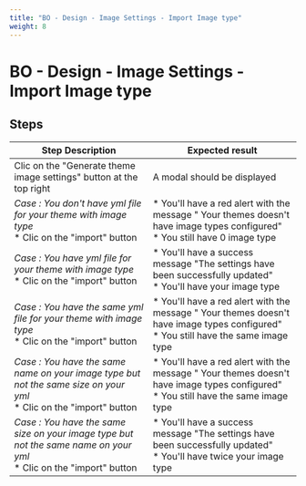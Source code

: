 ```yaml
---
title: "BO - Design - Image Settings - Import Image type"
weight: 8
---
```


# BO - Design - Image Settings - Import Image type
## Steps
| Step Description | Expected result |
| ----- | ----- |
| Clic on the "Generate theme image settings" button at the top right | A modal should be displayed |
| *Case : You don't have yml file for your theme with image type* <br> * Clic on the "import" button | * You'll have a red alert with the message " Your themes doesn't have image types configured" <br> * You still have 0 image type |
| *Case : You have yml file for your theme with image type* <br> * Clic on the "import" button | * You'll have a success message "The settings have been successfully updated" <br> * You'll have your image type |
| *Case : You have the same yml file for your theme with image type* <br> * Clic on the "import" button | * You'll have a red alert with the message " Your themes doesn't have image types configured" <br> * You still have the same image type |
| *Case : You have the same name on your image type but not the same size on your yml*  <br> * Clic on the "import" button | * You'll have a red alert with the message " Your themes doesn't have image types configured" <br> * You still have the same image type |
| *Case :* *You have the same size on your image type but not the same name on your yml*   <br> * Clic on the "import" button | * You'll have a success message "The settings have been successfully updated" <br> * You'll have twice your image type |
